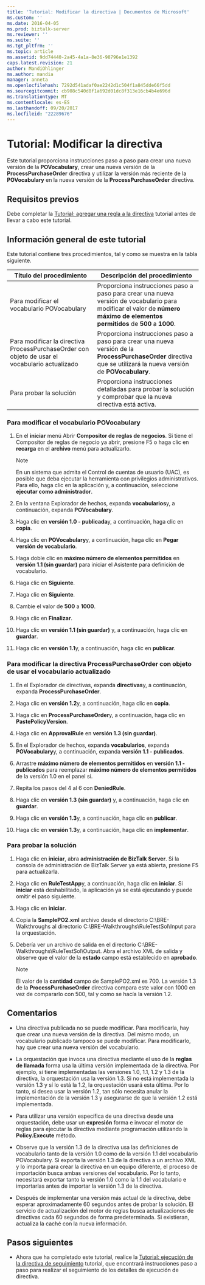 ```yaml
---
title: 'Tutorial: Modificar la directiva | Documentos de Microsoft'
ms.custom: ''
ms.date: 2016-04-05
ms.prod: biztalk-server
ms.reviewer: ''
ms.suite: ''
ms.tgt_pltfrm: ''
ms.topic: article
ms.assetid: 9dd74440-2a45-4a1a-8e36-98796e1e1392
caps.latest.revision: 21
author: MandiOhlinger
ms.author: mandia
manager: anneta
ms.openlocfilehash: 7292d541adaf0ae2242d1c504f1a845dde66f5dd
ms.sourcegitcommit: cb908c540d8f1a692d01dc8f313e16cb4b4e696d
ms.translationtype: MT
ms.contentlocale: es-ES
ms.lasthandoff: 09/20/2017
ms.locfileid: "22289676"
---
```

# <a name="walkthrough-modifying-the-policy"></a>Tutorial: Modificar la directiva
Este tutorial proporciona instrucciones paso a paso para crear una nueva versión de la **POVocabulary**, crear una nueva versión de la **ProcessPurchaseOrder** directiva y utilizar la versión más reciente de la **POVocabulary** en la nueva versión de la **ProcessPurchaseOrder** directiva.  
  
## <a name="prerequisites"></a>Requisitos previos  
 Debe completar la [Tutorial: agregar una regla a la directiva](../core/walkthrough-adding-a-rule-to-the-policy.md) tutorial antes de llevar a cabo este tutorial.  
  
## <a name="overview-of-this-walkthrough"></a>Información general de este tutorial  
 Este tutorial contiene tres procedimientos, tal y como se muestra en la tabla siguiente.  
  
|Título del procedimiento|Descripción del procedimiento|  
|---------------------|---------------------------|  
|Para modificar el vocabulario POVocabulary|Proporciona instrucciones paso a paso para crear una nueva versión de vocabulario para modificar el valor de **número máximo de elementos permitidos** de **500** a **1000**.|  
|Para modificar la directiva ProcessPurchaseOrder con objeto de usar el vocabulario actualizado|Proporciona instrucciones paso a paso para crear una nueva versión de la **ProcessPurchaseOrder** directiva que se utilizará la nueva versión de **POVocabulary**.|  
|Para probar la solución|Proporciona instrucciones detalladas para probar la solución y comprobar que la nueva directiva está activa.|  
  
### <a name="to-modify-the-povocabulary-vocabulary"></a>Para modificar el vocabulario POVocabulary  
  
1.  En el **iniciar** menú Abrir **Compositor de reglas de negocios**. Si tiene el Compositor de reglas de negocio ya abrir, presione F5 o haga clic en **recarga** en el **archivo** menú para actualizarlo.  
  
    > [!NOTE]
    >  En un sistema que admita el Control de cuentas de usuario (UAC), es posible que deba ejecutar la herramienta con privilegios administrativos. Para ello, haga clic en la aplicación y, a continuación, seleccione **ejecutar como administrador**.  
  
2.  En la ventana Explorador de hechos, expanda **vocabularios**y, a continuación, expanda **POVocabulary**.  
  
3.  Haga clic en **versión 1.0 - publicada**y, a continuación, haga clic en **copia**.  
  
4.  Haga clic en **POVocabulary**y, a continuación, haga clic en **Pegar versión de vocabulario**.  
  
5.  Haga doble clic en **máximo número de elementos permitidos** en **versión 1.1 (sin guardar)** para iniciar el Asistente para definición de vocabulario.  
  
6.  Haga clic en **Siguiente**.  
  
7.  Haga clic en **Siguiente**.  
  
8.  Cambie el valor de **500** a **1000**.  
  
9. Haga clic en **Finalizar**.  
  
10. Haga clic en **versión 1.1 (sin guardar)** y, a continuación, haga clic en **guardar**.  
  
11. Haga clic en **versión 1.1**y, a continuación, haga clic en **publicar**.  
  
### <a name="to-modify-the-processpurchaseorder-policy-to-use-the-updated-vocabulary"></a>Para modificar la directiva ProcessPurchaseOrder con objeto de usar el vocabulario actualizado  
  
1.  En el Explorador de directivas, expanda **directivas**y, a continuación, expanda **ProcessPurchaseOrder**.  
  
2.  Haga clic en **versión 1.2**y, a continuación, haga clic en **copia**.  
  
3.  Haga clic en **ProcessPurchaseOrder**y, a continuación, haga clic en **PastePolicyVersion**.  
  
4.  Haga clic en **ApprovalRule** en **versión 1.3 (sin guardar)**.  
  
5.  En el Explorador de hechos, expanda **vocabularios**, expanda **POVocabulary**y, a continuación, expanda **versión 1.1 - publicados**.  
  
6.  Arrastre **máximo número de elementos permitidos** en **versión 1.1 - publicados** para reemplazar **máximo número de elementos permitidos** de la versión 1.0 en el panel si.  
  
7.  Repita los pasos del 4 al 6 con **DeniedRule**.  
  
8.  Haga clic en **versión 1.3 (sin guardar)** y, a continuación, haga clic en **guardar**.  
  
9. Haga clic en **versión 1.3**y, a continuación, haga clic en **publicar**.  
  
10. Haga clic en **versión 1.3**y, a continuación, haga clic en **implementar**.  
  
### <a name="to-test-the-solution"></a>Para probar la solución  
  
1.  Haga clic en **iniciar**, abra **administración de BizTalk Server**. Si la consola de administración de BizTalk Server ya está abierta, presione F5 para actualizarla.  
  
2.  Haga clic en **RuleTestApp**y, a continuación, haga clic en **iniciar**. Si **iniciar** está deshabilitado, la aplicación ya se está ejecutando y puede omitir el paso siguiente.  
  
3.  Haga clic en **iniciar**.  
  
4.  Copia la **SamplePO2.xml** archivo desde el directorio C:\BRE-Walkthroughs al directorio C:\BRE-Walkthroughs\RuleTestSol\Input para la orquestación.  
  
5.  Debería ver un archivo de salida en el directorio C:\BRE-Walkthroughs\RuleTestSol\Output. Abra el archivo XML de salida y observe que el valor de la **estado** campo está establecido en **aprobado**.  
  
    > [!NOTE]
    >  El valor de la **cantidad** campo de SamplePO2.xml es 700. La versión 1.3 de la **ProcessPurchaseOrder** directiva compara este valor con 1000 en vez de compararlo con 500, tal y como se hacía la versión 1.2.  
  
## <a name="comments"></a>Comentarios  
  
-   Una directiva publicada no se puede modificar. Para modificarla, hay que crear una nueva versión de la directiva. Del mismo modo, un vocabulario publicado tampoco se puede modificar. Para modificarlo, hay que crear una nueva versión del vocabulario.  
  
-   La orquestación que invoca una directiva mediante el uso de la **reglas de llamada** forma usa la última versión implementada de la directiva. Por ejemplo, si tiene implementadas las versiones 1.0, 1.1, 1.2 y 1.3 de la directiva, la orquestación usa la versión 1.3. Si no está implementada la versión 1.3 y sí lo está la 1.2, la orquestación usará esta última. Por lo tanto, si desea usar la versión 1.2, tan sólo necesita anular la implementación de la versión 1.3 y asegurarse de que la versión 1.2 está implementada.  
  
-   Para utilizar una versión específica de una directiva desde una orquestación, debe usar un **expresión** forma e invocar el motor de reglas para ejecutar la directiva mediante programación utilizando la **Policy.Execute** método.  
  
-   Observe que la versión 1.3 de la directiva usa las definiciones de vocabulario tanto de la versión 1.0 como de la versión 1.1 del vocabulario POVocabulary. Si exporta la versión 1.3 de la directiva a un archivo XML y lo importa para crear la directiva en un equipo diferente, el proceso de importación busca ambas versiones del vocabulario. Por lo tanto, necesitará exportar tanto la versión 1.0 como la 1.1 del vocabulario e importarlas antes de importar la versión 1.3 de la directiva.  
  
-   Después de implementar una versión más actual de la directiva, debe esperar aproximadamente 60 segundos antes de probar la solución. El servicio de actualización del motor de reglas busca actualizaciones de directivas cada 60 segundos de forma predeterminada. Si existieran, actualiza la caché con la nueva información.  
  
## <a name="next-steps"></a>Pasos siguientes  
  
-   Ahora que ha completado este tutorial, realice la [Tutorial: ejecución de la directiva de seguimiento](../core/walkthrough-tracking-policy-execution.md) tutorial, que encontrará instrucciones paso a paso para realizar el seguimiento de los detalles de ejecución de directiva.